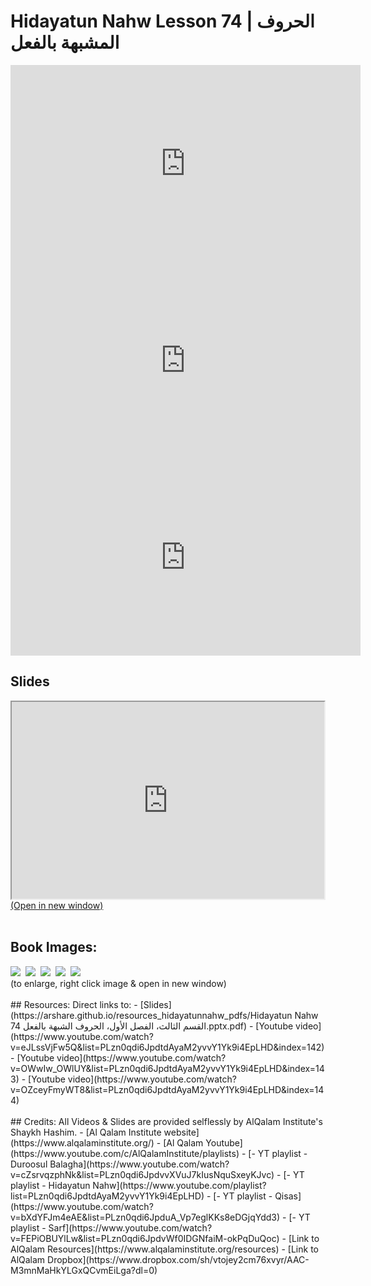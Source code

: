 # Hidayatun Nahw Lesson 74 | الحروف المشبهة بالفعل            

<iframe width="560" height="315" src="https://www.youtube-nocookie.com/embed/eJLssVjFw5Q?start=0" frameborder="0" allow="accelerometer; autoplay; encrypted-media; gyroscope; picture-in-picture" allowfullscreen="allowfullscreen"></iframe><BR>

<iframe width="560" height="315" src="https://www.youtube-nocookie.com/embed/OWwIw_OWlUY?start=0" frameborder="0" allow="accelerometer; autoplay; encrypted-media; gyroscope; picture-in-picture" allowfullscreen="allowfullscreen"></iframe><BR>

<iframe width="560" height="315" src="https://www.youtube-nocookie.com/embed/OZceyFmyWT8?start=0" frameborder="0" allow="accelerometer; autoplay; encrypted-media; gyroscope; picture-in-picture" allowfullscreen="allowfullscreen"></iframe><BR>

<h2>Slides</h2>
<div>
    <object
    data='https://arshare.github.io/resources_hidayatunnahw_pdfs/Hidayatun Nahw 74 القسم الثالث، الفصل الأول، الحروف الشبهة بالفعل.pptx.pdf'
    type="application/pdf"
    width="560"
    height="315"
    >
    <iframe
        src='https://arshare.github.io/resources_hidayatunnahw_pdfs/Hidayatun Nahw 74 القسم الثالث، الفصل الأول، الحروف الشبهة بالفعل.pptx.pdf'
        width="500"
        height="315"
    >
    <p>This browser does not support PDF!</p>
    </iframe>
    </object>
</div>
<A HREF='https://arshare.github.io/resources_hidayatunnahw_pdfs/Hidayatun Nahw 74 القسم الثالث، الفصل الأول، الحروف الشبهة بالفعل.pptx.pdf' target=_>(Open in new window)</A>
<BR><BR>
<H2>Book Images:</H2>
<IMG SRC='https://arshare.github.io/resources_hidayatunnahw_book_images/109.png' class=bookpage style="max-width: 30%;">&nbsp;&nbsp;<IMG SRC='https://arshare.github.io/resources_hidayatunnahw_book_images/110.png' class=bookpage style="max-width: 30%;">&nbsp;&nbsp;<IMG SRC='https://arshare.github.io/resources_hidayatunnahw_book_images/111.png' class=bookpage style="max-width: 30%;">&nbsp;&nbsp;<IMG SRC='https://arshare.github.io/resources_hidayatunnahw_book_images/112.png' class=bookpage style="max-width: 30%;">&nbsp;&nbsp;<IMG SRC='https://arshare.github.io/resources_hidayatunnahw_book_images/113.png' class=bookpage style="max-width: 30%;">&nbsp;&nbsp;<BR>(to enlarge, right click image & open in new window)<BR><BR>
## Resources:
Direct links to:
- [Slides](https://arshare.github.io/resources_hidayatunnahw_pdfs/Hidayatun Nahw 74 القسم الثالث، الفصل الأول، الحروف الشبهة بالفعل.pptx.pdf)
- [Youtube video](https://www.youtube.com/watch?v=eJLssVjFw5Q&list=PLzn0qdi6JpdtdAyaM2yvvY1Yk9i4EpLHD&index=142)
- [Youtube video](https://www.youtube.com/watch?v=OWwIw_OWlUY&list=PLzn0qdi6JpdtdAyaM2yvvY1Yk9i4EpLHD&index=143)
- [Youtube video](https://www.youtube.com/watch?v=OZceyFmyWT8&list=PLzn0qdi6JpdtdAyaM2yvvY1Yk9i4EpLHD&index=144)
<BR><BR>
## Credits:
All Videos & Slides are provided selflessly by AlQalam Institute's Shaykh Hashim.
- [Al Qalam Institute website](https://www.alqalaminstitute.org/)
- [Al Qalam Youtube](https://www.youtube.com/c/AlQalamInstitute/playlists)
- [- YT playlist - Duroosul Balagha](https://www.youtube.com/watch?v=cZsrvqzphNk&list=PLzn0qdi6JpdvvXVuJ7kIusNquSxeyKJvc)
- [- YT playlist - Hidayatun Nahw](https://www.youtube.com/playlist?list=PLzn0qdi6JpdtdAyaM2yvvY1Yk9i4EpLHD)
- [- YT playlist - Qisas](https://www.youtube.com/watch?v=bXdYFJm4eAE&list=PLzn0qdi6JpduA_Vp7eglKKs8eDGjqYdd3)
- [- YT playlist - Sarf](https://www.youtube.com/watch?v=FEPiOBUYlLw&list=PLzn0qdi6JpdvWf0IDGNfaiM-okPqDuQoc)
- [Link to AlQalam Resources](https://www.alqalaminstitute.org/resources)
- [Link to AlQalam Dropbox](https://www.dropbox.com/sh/vtojey2cm76xvyr/AAC-M3mnMaHkYLGxQCvmEiLga?dl=0)
